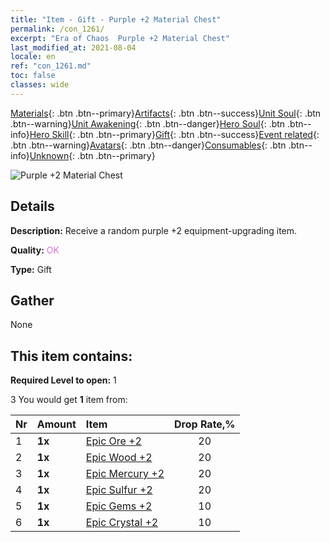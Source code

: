 ```yaml
---
title: "Item - Gift - Purple +2 Material Chest"
permalink: /con_1261/
excerpt: "Era of Chaos  Purple +2 Material Chest"
last_modified_at: 2021-08-04
locale: en
ref: "con_1261.md"
toc: false
classes: wide
---
```

 [Materials](/Items/){: .btn .btn--primary}[Artifacts](/Items/Artifacts/){: .btn .btn--success}[Unit Soul](/Items/UnitSoul/){: .btn .btn--warning}[Unit Awakening](/Items/UnitAwakening/){: .btn .btn--danger}[Hero Soul](/Items/HeroSoul/){: .btn .btn--info}[Hero Skill](/Items/HeroSkill/){: .btn .btn--primary}[Gift](/Items/Gift/){: .btn .btn--success}[Event related](/Items/Events/){: .btn .btn--warning}[Avatars](/Items/Avatars/){: .btn .btn--danger}[Consumables](/Items/Consumables/){: .btn .btn--info}[Unknown](/Items/Unknown/){: .btn .btn--primary}

 ![Purple +2 Material Chest](/images/t/i_304002.png)

## Details
 **Description:** Receive a random purple +2 equipment-upgrading item.

 **Quality:** <span style="color: #DA70D6">OK</span>

 **Type:** Gift

## Gather

  None

## This item contains:

 **Required Level to open:** 1

 3 You would get **1** item  from:

  | Nr | Amount |     Item    | Drop Rate,% |
  |:---|:-------|:------------|:---------:|
  | 1 |  **1x** | [Epic Ore +2](/Items/mat_47/) | 20 | 
  | 2 |  **1x** | [Epic Wood +2](/Items/mat_48/) | 20 | 
  | 3 |  **1x** | [Epic Mercury +2](/Items/mat_49/) | 20 | 
  | 4 |  **1x** | [Epic Sulfur +2](/Items/mat_50/) | 20 | 
  | 5 |  **1x** | [Epic Gems +2](/Items/mat_51/) | 10 | 
  | 6 |  **1x** | [Epic Crystal +2](/Items/mat_52/) | 10 | 
